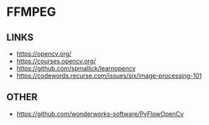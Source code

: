 FFMPEG
=======


LINKS
-----

* https://opencv.org/
* https://courses.opencv.org/
* https://github.com/spmallick/learnopencv
* https://codewords.recurse.com/issues/six/image-processing-101


OTHER
-------
* https://github.com/wonderworks-software/PyFlowOpenCv
